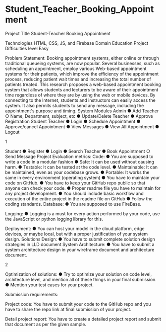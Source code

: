 # Student_Teacher_Booking_Appointment


Project Title Student-Teacher Booking Appointment

Technologies HTML, CSS, JS, and Firebase
Domain Education
Project Difficulties level Easy

Problem Statement:
Booking appointment systems, either online or through traditional queueing systems, are
now popular. Several businesses, such as scheduling an appointment, employ various
Web-based appointment systems for their patients, which improve the efficiency of the
appointment process, reducing patient wait times and increasing the total number of
patients treated. This research proposes a web-based appointment booking system that
allows students and lecturers to be aware of their appointment time regardless of where
they are by using the web or mobile devices. By connecting to the Internet, students and
instructors can easily access the system. It also permits students to send any message,
including the appointment's purpose and timing.
System Modules
Admin
● Add Teacher
○ Name, Department, subject, etc
● Update/Delete Teacher
● Approve Registration Student
Teacher
● Login
● Schedule Appointment
● Approve/cancel Appointment
● View Messages
● View All Appointment
● Logout

1

Student
● Register
● Login
● Search Teacher
● Book Appointment
○ Send Message
Project Evaluation metrics:
Code:
● You are supposed to write a code in a modular fashion
● Safe: It can be used without causing harm.
● Testable: It can be tested at the code level.
● Maintainable: It can be maintained, even as your codebase grows.
● Portable: It works the same in every environment (operating system)
● You have to maintain your code on GitHub.
● You have to keep your GitHub repo public so that anyone can check your code.
● Proper readme file you have to maintain for any project development.
● You should include basic workflow and execution of the entire project in the readme
file on GitHub
● Follow the coding standards.
Database:
● You are supposed to use FireBase.

Logging:
● Logging is a must for every action performed by your code, use the JavaScript or
python logging library for this.

Deployment:
● You can host your model in the cloud platform, edge devices, or maybe local, but
with a proper justification of your system design.
Solutions Design:
● You have to submit complete solution design strategies in LLD document
System Architecture:
● You have to submit a system architecture design in your wireframe document and
architecture document.

2

Optimization of solutions:
● Try to optimize your solution on code level, architecture level, and mention all of
these things in your final submission.
● Mention your test cases for your project.

Submission requirements:

Project code:
You have to submit your code to the GitHub repo and you have to share the repo link at
final submission of your project.

Detail project report:
You have to create a detailed project report and submit that document as per the given
sample.
